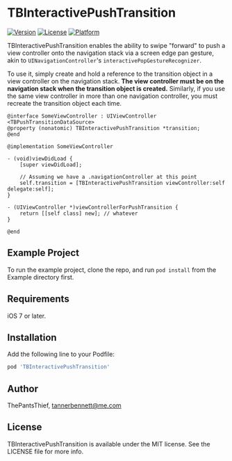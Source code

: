 # TBInteractivePushTransition

[![Version](https://img.shields.io/cocoapods/v/TBInteractivePushTransition.svg?style=flat)](http://cocoapods.org/pods/TBInteractivePushTransition)
[![License](https://img.shields.io/cocoapods/l/TBInteractivePushTransition.svg?style=flat)](http://cocoapods.org/pods/TBInteractivePushTransition)
[![Platform](https://img.shields.io/cocoapods/p/TBInteractivePushTransition.svg?style=flat)](http://cocoapods.org/pods/TBInteractivePushTransition)

TBInteractivePushTransition enables the ability to swipe "forward" to push a view controller onto the navigation stack via a screen edge pan gesture, akin to `UINavigationController`'s `interactivePopGestureRecognizer`.

To use it, simply create and hold a reference to the transition object in a view controller on the navigation stack. **The view controller must be on the navigation stack when the transition object is created.** Similarly, if you use the same view controller in more than one navigation controller, you must recreate the transition object each time.

```objc
@interface SomeViewController : UIViewController <TBPushTransitionDataSource>
@property (nonatomic) TBInteractivePushTransition *transition;
@end

@implementation SomeViewController

- (void)viewDidLoad {
    [super viewDidLoad];

    // Assuming we have a .navigationController at this point
    self.transition = [TBInteractivePushTransition viewController:self delegate:self];
}

- (UIViewController *)viewControllerForPushTransition {
    return [[self class] new]; // whatever
}

@end
```

## Example Project

To run the example project, clone the repo, and run `pod install` from the Example directory first.

## Requirements

iOS 7 or later.

## Installation

Add the following line to your Podfile:

```ruby
pod 'TBInteractivePushTransition'
```

## Author

ThePantsThief, tannerbennett@me.com

## License

TBInteractivePushTransition is available under the MIT license. See the LICENSE file for more info.
